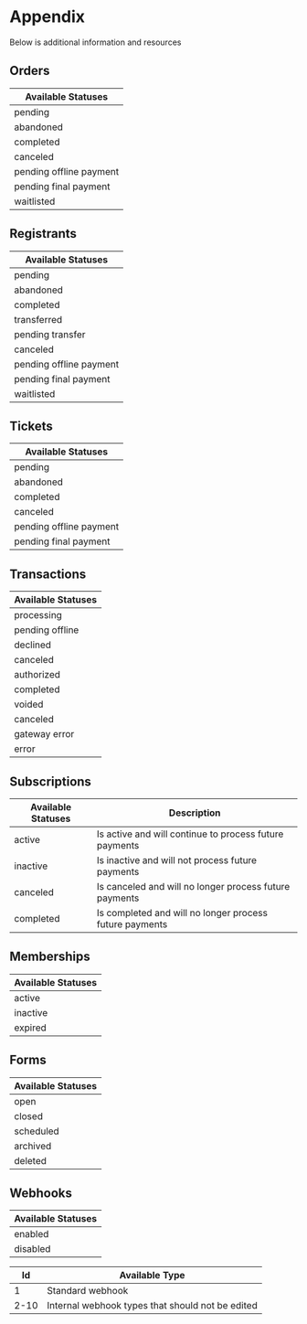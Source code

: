 # Appendix

Below is additional information and resources

## Orders

| Available Statuses
| -----------------------
| pending
| abandoned
| completed
| canceled
| pending offline payment
| pending final payment
| waitlisted

## Registrants

| Available Statuses
| -----------------------
| pending
| abandoned
| completed
| transferred
| pending transfer
| canceled
| pending offline payment
| pending final payment
| waitlisted

## Tickets

| Available Statuses
| -----------------------
| pending
| abandoned
| completed
| canceled
| pending offline payment
| pending final payment

## Transactions

| Available Statuses
| ------------------
| processing
| pending offline
| declined
| canceled
| authorized
| completed
| voided
| canceled
| gateway error
| error

## Subscriptions

Available Statuses | Description
------------------ | -------------------------------------------------------
active             | Is active and will continue to process future payments
inactive           | Is inactive and will not process future payments
canceled           | Is canceled and will no longer process future payments
completed          | Is completed and will no longer process future payments

## Memberships

| Available Statuses
| ------------------
| active
| inactive
| expired

## Forms

| Available Statuses
| ------------------
| open
| closed
| scheduled
| archived
| deleted

## Webhooks

| Available Statuses
| ------------------
| enabled
| disabled

Id   | Available Type
---- | ------------------------------------------------
1    | Standard webhook
2-10 | Internal webhook types that should not be edited
